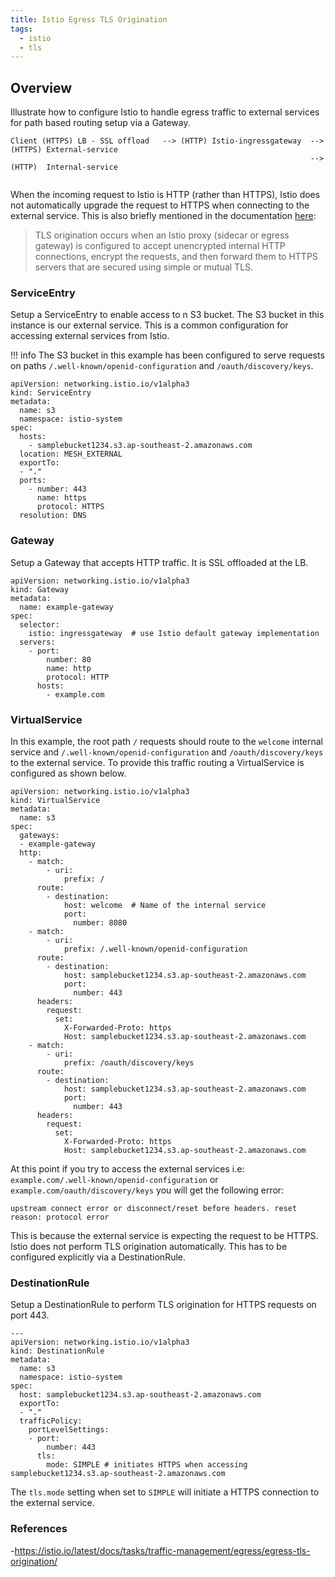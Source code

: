 ```yaml
---
title: Istio Egress TLS Origination
tags:
  - istio
  - tls
---
```


## Overview

Illustrate how to configure Istio to handle egress traffic to external services for path based routing setup via a Gateway.

```
Client (HTTPS) LB - SSL offload   --> (HTTP) Istio-ingressgateway  --> (HTTPS) External-service
                                                                   --> (HTTP)  Internal-service
               
```

When the incoming request to Istio is HTTP (rather than HTTPS), Istio does not automatically upgrade the request to HTTPS when connecting to the external service. This is also briefly mentioned in the documentation [here](https://istio.io/latest/docs/tasks/traffic-management/egress/egress-tls-origination):

> TLS origination occurs when an Istio proxy (sidecar or egress gateway) is configured to accept unencrypted internal HTTP connections, encrypt the requests, and then forward them to HTTPS servers that are secured using simple or mutual TLS.


### ServiceEntry

Setup a ServiceEntry to enable access to n S3 bucket. The S3 bucket in this instance is our external service.
This is a common configuration for accessing external services from Istio.

!!! info
    The S3 bucket in this example has been configured to serve requests on paths `/.well-known/openid-configuration` and `/oauth/discovery/keys`.



```
apiVersion: networking.istio.io/v1alpha3
kind: ServiceEntry
metadata:
  name: s3
  namespace: istio-system
spec:
  hosts:
    - samplebucket1234.s3.ap-southeast-2.amazonaws.com
  location: MESH_EXTERNAL
  exportTo:
  - "."
  ports:
    - number: 443
      name: https
      protocol: HTTPS
  resolution: DNS
```

### Gateway

Setup a Gateway that accepts HTTP traffic. It is SSL offloaded at the LB. 

```
apiVersion: networking.istio.io/v1alpha3
kind: Gateway
metadata:
  name: example-gateway
spec:
  selector:
    istio: ingressgateway  # use Istio default gateway implementation
  servers:
    - port:
        number: 80
        name: http
        protocol: HTTP
      hosts:
        - example.com
```

### VirtualService

In this example, the root path `/` requests should route to the `welcome` internal service  and `/.well-known/openid-configuration` and `/oauth/discovery/keys` to the external service. To provide this traffic routing a VirtualService is configured as shown below.

```
apiVersion: networking.istio.io/v1alpha3
kind: VirtualService
metadata:
  name: s3
spec:
  gateways:
  - example-gateway
  http:
    - match:
        - uri:
            prefix: /
      route:
        - destination:
            host: welcome  # Name of the internal service
            port:
              number: 8080
    - match:
        - uri:
            prefix: /.well-known/openid-configuration 
      route:
        - destination:
            host: samplebucket1234.s3.ap-southeast-2.amazonaws.com
            port:
              number: 443
      headers:
        request:
          set:
            X-Forwarded-Proto: https
            Host: samplebucket1234.s3.ap-southeast-2.amazonaws.com          
    - match:
        - uri:
            prefix: /oauth/discovery/keys
      route:
        - destination:
            host: samplebucket1234.s3.ap-southeast-2.amazonaws.com
            port:
              number: 443
      headers:
        request:
          set:
            X-Forwarded-Proto: https
            Host: samplebucket1234.s3.ap-southeast-2.amazonaws.com          
```

At this point if you try to access the external services i.e: `example.com/.well-known/openid-configuration` or `example.com/oauth/discovery/keys` you will get the following error:

```
upstream connect error or disconnect/reset before headers. reset reason: protocol error
```

This is because the external service is expecting the request to be HTTPS. Istio does not perform TLS origination automatically. This has to be configured explicitly via a DestinationRule.


### DestinationRule

Setup a DestinationRule to perform TLS origination for HTTPS requests on port 443.

```
---
apiVersion: networking.istio.io/v1alpha3
kind: DestinationRule
metadata:
  name: s3
  namespace: istio-system
spec:
  host: samplebucket1234.s3.ap-southeast-2.amazonaws.com
  exportTo:
  - "."
  trafficPolicy:
    portLevelSettings:
    - port:
        number: 443
      tls:
        mode: SIMPLE # initiates HTTPS when accessing samplebucket1234.s3.ap-southeast-2.amazonaws.com
```

The `tls.mode` setting when set to `SIMPLE` will initiate a HTTPS connection to the external service.

### References

-<https://istio.io/latest/docs/tasks/traffic-management/egress/egress-tls-origination/>

